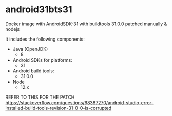 # android31bts31
Docker image with AndroidSDK-31 with buildtools 31.0.0 patched manually &amp; nodejs

 It includes the following components: 
 * Java (OpenJDK) 
      * 8 
 * Android SDKs for platforms: 
    * 31 
 * Android build tools: 
    * 31.0.0
 * Node 
    * 12.x 


REFER TO THIS FOR THE PATCH https://stackoverflow.com/questions/68387270/android-studio-error-installed-build-tools-revision-31-0-0-is-corrupted
